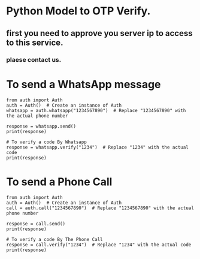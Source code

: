 # Python Model to OTP Verify.
## first you need to approve you server ip to access to this service.
### plaese contact us.

# To send a WhatsApp message
```
from auth import Auth
auth = Auth()  # Create an instance of Auth
whatsapp = auth.whatsapp("1234567890")  # Replace "1234567890" with the actual phone number

response = whatsapp.send()
print(response)

# To verify a code By Whatsapp
response = whatsapp.verify("1234")  # Replace "1234" with the actual code
print(response)
```



# To send a Phone Call
```
from auth import Auth
auth = Auth()  # Create an instance of Auth
call = auth.call("1234567890")  # Replace "1234567890" with the actual phone number

response = call.send()
print(response)

# To verify a code By The Phone Call
response = call.verify("1234")  # Replace "1234" with the actual code
print(response)
```
